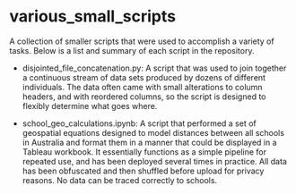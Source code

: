 # various_small_scripts
A collection of smaller scripts that were used to accomplish a variety of tasks. Below is a list and summary of each script in the repository.

- disjointed_file_concatenation.py:
	A script that was used to join together a continuous stream of data sets produced by dozens of different individuals.
	The data often came with small alterations to column headers, and with reordered columns, so the script is designed to flexibly determine what goes where.

- school_geo_calculations.ipynb:
	A script that performed a set of geospatial equations designed to model distances between all schools in Australia and format them in a manner that could be displayed in a Tableau workbook.
	It essentially functions as a simple pipeline for repeated use, and has been deployed several times in practice.
	All data has been obfuscated and then shuffled before upload for privacy reasons. No data can be traced correctly to schools.